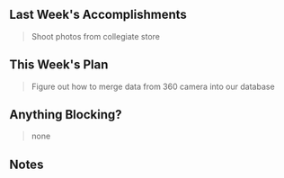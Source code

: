 ## Last Week's Accomplishments

> Shoot photos from collegiate store

## This Week's Plan

> Figure out how to merge data from 360 camera into our database

## Anything Blocking?

> none

## Notes

